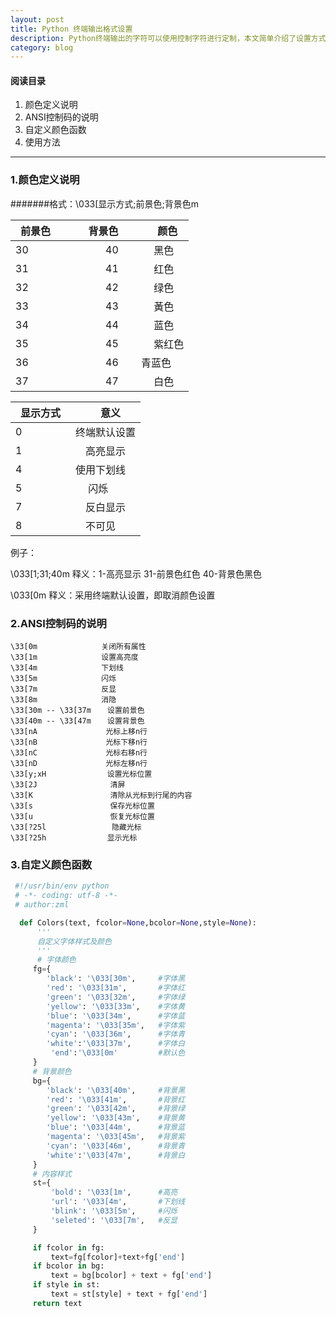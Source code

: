 ```yaml
---
layout: post
title: Python 终端输出格式设置
description: Python终端输出的字符可以使用控制字符进行定制，本文简单介绍了设置方式和格式定义。
category: blog
---
```





#### 阅读目录

1. 颜色定义说明
2. ANSI控制码的说明
3. 自定义颜色函数
4. 使用方法

***

### 1.颜色定义说明

#######格式：\033[显示方式;前景色;背景色m

|前景色　|　背景色　|　颜色 |
|-------|---------|-------|
|30 |　　　　40 　|　 黑色|
|31 |　　　　41 　|　 红色|
|32 |　　　　42 　|　 绿色|
|33 |　　　　43 　|　 黃色|
|34 |　　　　44 　|　 蓝色|
|35 |　　　　45 　|　 紫红色|
|36 |　　　　46 　|   青蓝色|
|37 |　　　　47   |　 白色|

|显示方式　|　意义|
|--------|--------|
|0 　　　|终端默认设置|
|1 　　　|　高亮显示|
|4 　　  |使用下划线|
|5 　　　|　 闪烁   |
|7 　　　|　反白显示|
|8 　　　|　不可见  |

例子：

\033[1;31;40m 释义：1-高亮显示 31-前景色红色 40-背景色黑色

\033[0m  释义：采用终端默认设置，即取消颜色设置

### 2.ANSI控制码的说明
```
\33[0m 　　　　　　　　关闭所有属性
\33[1m 　　　　　　　　设置高亮度
\33[4m 　　　　　　　　下划线
\33[5m 　　　　　　　　闪烁
\33[7m 　　　　　　　　反显
\33[8m 　　　　　　　　消隐
\33[30m -- \33[37m 　 设置前景色
\33[40m -- \33[47m 　 设置背景色
\33[nA 　　　　　　　　 光标上移n行
\33[nB 　　　　　　　　 光标下移n行
\33[nC 　　　　　　　　 光标右移n行
\33[nD 　　　　　　　　 光标左移n行
\33[y;xH　　　　　　　  设置光标位置
\33[2J 　　　　　　　　  清屏
\33[K 　　　　　　　　   清除从光标到行尾的内容
\33[s 　　　　　　　　   保存光标位置
\33[u 　　　　　　　　   恢复光标位置
\33[?25l 　　　　　　　  隐藏光标
\33[?25h 　　　　　　　 显示光标
```

### 3.自定义颜色函数

```python
 #!/usr/bin/env python
 # -*- coding: utf-8 -*-
 # author:zml

  def Colors(text, fcolor=None,bcolor=None,style=None):
      '''
      自定义字体样式及颜色
      '''
      # 字体颜色
     fg={
        'black': '\033[30m',     #字体黑
        'red': '\033[31m',       #字体红
        'green': '\033[32m',     #字体绿
        'yellow': '\033[33m',    #字体黄
        'blue': '\033[34m',      #字体蓝
        'magenta': '\033[35m',   #字体紫
        'cyan': '\033[36m',      #字体青
        'white':'\033[37m',      #字体白
         'end':'\033[0m'         #默认色
     }
     # 背景颜色
     bg={
        'black': '\033[40m',     #背景黑
        'red': '\033[41m',       #背景红
        'green': '\033[42m',     #背景绿
        'yellow': '\033[43m',    #背景黄
        'blue': '\033[44m',      #背景蓝
        'magenta': '\033[45m',   #背景紫
        'cyan': '\033[46m',      #背景青
        'white':'\033[47m',      #背景白
     }
     # 内容样式
     st={
         'bold': '\033[1m',      #高亮
         'url': '\033[4m',       #下划线
         'blink': '\033[5m',     #闪烁
         'seleted': '\033[7m',   #反显
     }

     if fcolor in fg:
         text=fg[fcolor]+text+fg['end']
     if bcolor in bg:
         text = bg[bcolor] + text + fg['end']
     if style in st:
         text = st[style] + text + fg['end']
     return text
```
